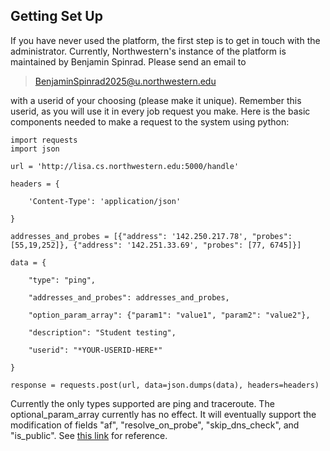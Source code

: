 
## Getting Set Up

If you have never used the platform, the first step is to get in touch with the administrator. Currently, Northwestern's instance of the platform is maintained by Benjamin Spinrad. Please send an email to 

>BenjaminSpinrad2025@u.northwestern.edu

with a userid of your choosing (please make it unique). Remember this userid, as you will use it in every job request you make. Here is the basic components needed to make a request to the system using python:

```
import requests
import json

url = 'http://lisa.cs.northwestern.edu:5000/handle'

headers = {

	'Content-Type': 'application/json'

}

addresses_and_probes = [{"address": '142.250.217.78', "probes": [55,19,252]}, {"address": '142.251.33.69', "probes": [77, 6745]}]

data = {

    "type": "ping",

    "addresses_and_probes": addresses_and_probes,

    "option_param_array": {"param1": "value1", "param2": "value2"},

    "description": "Student testing",

    "userid": "*YOUR-USERID-HERE*"

}

response = requests.post(url, data=json.dumps(data), headers=headers)
```

Currently the only types supported are ping and traceroute. The optional_param_array currently has no effect. It will eventually support the modification of fields "af", "resolve_on_probe", "skip_dns_check", and "is_public". See [this link](https://atlas.ripe.net/docs/apis/rest-api-manual/measurements/types/base_attributes.html) for reference.